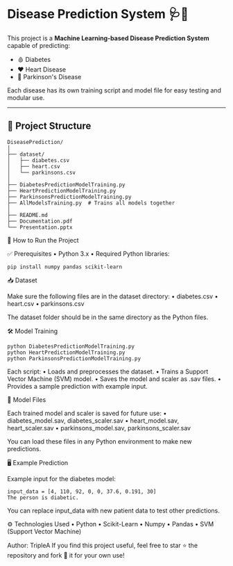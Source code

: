 # Disease Prediction System 🩺🧬

This project is a **Machine Learning-based Disease Prediction System** capable of predicting:
- 🩸 Diabetes
- ❤️ Heart Disease
- 🧠 Parkinson's Disease

Each disease has its own training script and model file for easy testing and modular use.

---

## 📂 Project Structure

```text
DiseasePrediction/
│
├── dataset/
│   ├── diabetes.csv
│   ├── heart.csv
│   └── parkinsons.csv
│
├── DiabetesPredictionModelTraining.py
├── HeartPredictionModelTraining.py
├── ParkinsonsPredictionModelTraining.py
├── AllModelsTraining.py  # Trains all models together
│
├── README.md
├── Documentation.pdf
└── Presentation.pptx
```

🚀 How to Run the Project

✅ Prerequisites
	•	Python 3.x
	•	Required Python libraries:
```
pip install numpy pandas scikit-learn
```
📥 Dataset

Make sure the following files are in the dataset directory:
	•	diabetes.csv
	•	heart.csv
	•	parkinsons.csv

The dataset folder should be in the same directory as the Python files.

🛠️ Model Training
```
python DiabetesPredictionModelTraining.py
python HeartPredictionModelTraining.py
python ParkinsonsPredictionModelTraining.py
```

Each script:
	•	Loads and preprocesses the dataset.
	•	Trains a Support Vector Machine (SVM) model.
	•	Saves the model and scaler as .sav files.
	•	Provides a sample prediction with example input.

💾 Model Files

Each trained model and scaler is saved for future use:
	•	diabetes_model.sav, diabetes_scaler.sav
	•	heart_model.sav, heart_scaler.sav
	•	parkinsons_model.sav, parkinsons_scaler.sav

You can load these files in any Python environment to make new predictions.

🖥️ Example Prediction

Example input for the diabetes model:

```
input_data = [4, 110, 92, 0, 0, 37.6, 0.191, 30]
The person is diabetic.
```

You can replace input_data with new patient data to test other predictions.

⚙️ Technologies Used
	•	Python
	•	Scikit-Learn
	•	Numpy
	•	Pandas
	•	SVM (Support Vector Machine)

Author: TripleA
If you find this project useful, feel free to star ⭐ the repository and fork 🍴 it for your own use!












